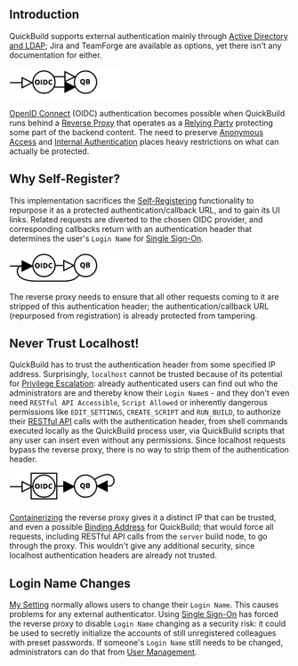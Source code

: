 ## Introduction

QuickBuild supports external authentication mainly through [Active Directory and LDAP](https://wiki.pmease.com/display/qb90/Authenticate+with+Active+Directory+and+LDAP); Jira and TeamForge are available as options, yet there isn't any documentation for either.

![protect](img/protect.png)

[OpenID Connect](https://openid.net/connect/) (OIDC) authentication becomes possible when QuickBuild runs behind a [Reverse Proxy](https://wiki.pmease.com/display/qb90/Running+Behind+Apache) that operates as a [Relying Party](https://github.com/zmartzone/mod_auth_openidc) protecting some part of the backend content. The need to preserve [Anonymous Access](https://wiki.pmease.com/display/qb90/Enable+Anonymous+Access+and+Self+Registering) and [Internal Authentication](https://wiki.pmease.com/display/qb90/Authenticate+with+Active+Directory+and+LDAP) places heavy restrictions on what can actually be protected.

## Why Self-Register?

This implementation sacrifices the [Self-Registering](https://wiki.pmease.com/display/qb90/Enable+Anonymous+Access+and+Self+Registering) functionality to repurpose it as a protected authentication/callback URL, and to gain its UI links. Related requests are diverted to the chosen OIDC provider, and corresponding callbacks return with an authentication header that determines the user's `Login Name` for [Single Sign-On](https://wiki.pmease.com/display/qb90/Single+sign-on+Support).

![unauthorize](img/unauthorize.png)

The reverse proxy needs to ensure that all other requests coming to it are stripped of this authentication header; the authentication/callback URL (repurposed from registration) is already protected from tampering.


## Never Trust Localhost!

QuickBuild has to trust the authentication header from some specified IP address. Surprisingly, `localhost` cannot be trusted because of its potential for [Privilege Escalation](https://en.wikipedia.org/wiki/Privilege_escalation): already authenticated users can find out who the administrators are and thereby know their `Login Name`s - and they don't even need `RESTful API Accessible`, `Script Allowed` or inherently dangerous permissions like `EDIT_SETTINGS`, `CREATE_SCRIPT` and `RUN_BUILD`, to authorize their [RESTful API](https://wiki.pmease.com/display/qb90/RESTful+API) calls with the authentication header, from shell commands executed locally as the QuickBuild process user, via QuickBuild scripts that any user can insert even without any permissions. Since localhost requests bypass the reverse proxy, there is no way to strip them of the authentication header.

![trust](img/trust.png)

[Containerizing](https://en.wikipedia.org/wiki/OS-level_virtualisation) the reverse proxy gives it a distinct IP that can be trusted, and even a possible [Binding Address](https://wiki.pmease.com/display/qb90/Listen+to+specified+IP+address) for QuickBuild; that would force all requests, including RESTful API calls from the `server` build node, to go through the proxy. This wouldn't give any additional security, since localhost authentication headers are already not trusted.

## Login Name Changes

[My Setting](https://wiki.pmease.com/display/qb90/Manage+User+Profile) normally allows users to change their `Login Name`. This causes problems for any external authenticator. Using [Single Sign-On](https://wiki.pmease.com/display/qb90/Single+sign-on+Support) has forced the reverse proxy to disable `Login Name` changing as a security risk: it could be used to secretly initialize the accounts of still unregistered colleagues with preset passwords. If someone's `Login Name` still needs to be changed, administrators can do that from [User Management](https://wiki.pmease.com/display/qb90/User+and+Group+Management).

